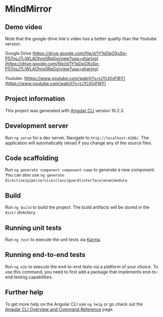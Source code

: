 # MindMirror

## Demo video

Note that the google drive link's video has a better quality than the Youtube version.

Google Drive [https://drive.google.com/file/d/1Y1pDpOXsSq-P57nsJ7LjWLAOhro0RqGg/view?usp=sharing](https://drive.google.com/file/d/1Y1pDpOXsSq-P57nsJ7LjWLAOhro0RqGg/view?usp=sharing)

Youtube: [https://www.youtube.com/watch?v=tJYLt0vFI6Y](https://www.youtube.com/watch?v=tJYLt0vFI6Y)

## Project information

This project was generated with [Angular CLI](https://github.com/angular/angular-cli) version 16.2.3.

## Development server

Run `ng serve` for a dev server. Navigate to `http://localhost:4200/`. The application will automatically reload if you change any of the source files.

## Code scaffolding

Run `ng generate component component-name` to generate a new component. You can also use `ng generate directive|pipe|service|class|guard|interface|enum|module`.

## Build

Run `ng build` to build the project. The build artifacts will be stored in the `dist/` directory.

## Running unit tests

Run `ng test` to execute the unit tests via [Karma](https://karma-runner.github.io).

## Running end-to-end tests

Run `ng e2e` to execute the end-to-end tests via a platform of your choice. To use this command, you need to first add a package that implements end-to-end testing capabilities.

## Further help

To get more help on the Angular CLI use `ng help` or go check out the [Angular CLI Overview and Command Reference](https://angular.io/cli) page.
